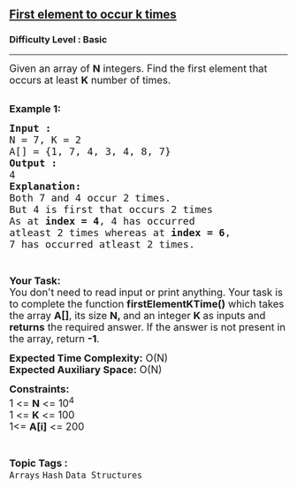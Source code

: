 <h2><a href="https://practice.geeksforgeeks.org/problems/first-element-to-occur-k-times5150/1?page=1&difficulty[]=-1&curated[]=1&sortBy=submissions">First element to occur k times</a></h2><h3>Difficulty Level : Basic</h3><hr><div class="problems_problem_content__Xm_eO"><p><span style="font-size:18px">Given an array of <strong>N</strong> integers.&nbsp;Find the first element that occurs at least&nbsp;<strong>K</strong> number of times.</span><br>
&nbsp;</p>

<p><span style="font-size:18px"><strong>Example 1:</strong></span></p>

<pre><span style="font-size:18px"><strong>Input :</strong>
N = 7, K = 2
A[] = {1, 7, 4, 3, 4, 8, 7}
<strong>Output :</strong>
4
<strong>Explanation:</strong>
Both 7 and 4 occur 2 times. 
But 4 is first that occurs 2 times
As at <strong>index = 4</strong>, 4 has occurred 
atleast 2 times whereas at <strong>index = 6</strong>,
7 has occurred atleast 2 times.
</span></pre>

<p>&nbsp;</p>

<p><span style="font-size:18px"><strong>Your Task:&nbsp;&nbsp;</strong><br>
You don't need to read input or print anything. Your task is to complete the function&nbsp;<strong>firstElementKTime()</strong>&nbsp;which takes the array <strong>A[]</strong>, its size <strong>N,&nbsp;</strong>and an integer <strong>K </strong>as inputs and <strong>returns</strong> the required answer. If the answer is not present in the array, return <strong>-1</strong>.</span></p>

<p><span style="font-size:18px"><strong>Expected Time Complexity:</strong> O(N)<br>
<strong>Expected Auxiliary Space:</strong> O(N)</span></p>

<p><span style="font-size:18px"><strong>Constraints:</strong><br>
1 &lt;= <strong>N</strong> &lt;= 10<sup>4</sup><br>
1 &lt;= <strong>K</strong> &lt;= 100<br>
1&lt;= <strong>A[i]</strong> &lt;= 200</span></p>
</div><br><p><span style=font-size:18px><strong>Topic Tags : </strong><br><code>Arrays</code>&nbsp;<code>Hash</code>&nbsp;<code>Data Structures</code>&nbsp;